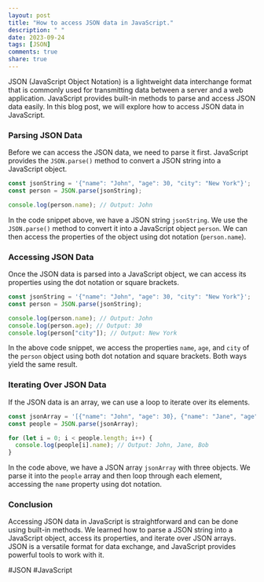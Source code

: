 ```yaml
---
layout: post
title: "How to access JSON data in JavaScript."
description: " "
date: 2023-09-24
tags: [JSON]
comments: true
share: true
---
```


JSON (JavaScript Object Notation) is a lightweight data interchange format that is commonly used for transmitting data between a server and a web application. JavaScript provides built-in methods to parse and access JSON data easily. In this blog post, we will explore how to access JSON data in JavaScript.

### Parsing JSON Data

Before we can access the JSON data, we need to parse it first. JavaScript provides the `JSON.parse()` method to convert a JSON string into a JavaScript object.

```javascript
const jsonString = '{"name": "John", "age": 30, "city": "New York"}';
const person = JSON.parse(jsonString);

console.log(person.name); // Output: John
```

In the code snippet above, we have a JSON string `jsonString`. We use the `JSON.parse()` method to convert it into a JavaScript object `person`. We can then access the properties of the object using dot notation (`person.name`).

### Accessing JSON Data

Once the JSON data is parsed into a JavaScript object, we can access its properties using the dot notation or square brackets.

```javascript
const jsonString = '{"name": "John", "age": 30, "city": "New York"}';
const person = JSON.parse(jsonString);

console.log(person.name); // Output: John
console.log(person.age); // Output: 30
console.log(person["city"]); // Output: New York
```

In the above code snippet, we access the properties `name`, `age`, and `city` of the `person` object using both dot notation and square brackets. Both ways yield the same result.

### Iterating Over JSON Data

If the JSON data is an array, we can use a loop to iterate over its elements.

```javascript
const jsonArray = '[{"name": "John", "age": 30}, {"name": "Jane", "age": 25}, {"name": "Bob", "age": 35}]';
const people = JSON.parse(jsonArray);

for (let i = 0; i < people.length; i++) {
  console.log(people[i].name); // Output: John, Jane, Bob
}
```

In the code above, we have a JSON array `jsonArray` with three objects. We parse it into the `people` array and then loop through each element, accessing the `name` property using dot notation.

### Conclusion

Accessing JSON data in JavaScript is straightforward and can be done using built-in methods. We learned how to parse a JSON string into a JavaScript object, access its properties, and iterate over JSON arrays. JSON is a versatile format for data exchange, and JavaScript provides powerful tools to work with it.

#JSON #JavaScript